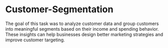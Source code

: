 # Customer-Segmentation
The goal of this task was to analyze customer data and group customers into meaningful segments based on their income and spending behavior. These insights can help businesses design better marketing strategies and improve customer targeting.
